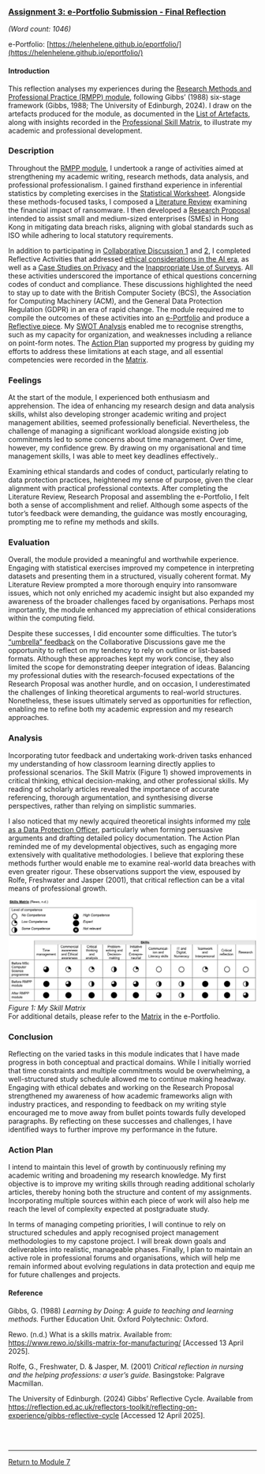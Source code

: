 ### [Assignment 3: e-Portfolio Submission - Final Reflection](RMPP_A3_Reflection.pdf)
_(Word count: 1046)_
<br>

e-Portfolio: [https://helenhelene.github.io/eportfolio/](https://helenhelene.github.io/eportfolio/)

#### Introduction
This reflection analyses my experiences during the [Research Methods and Professional Practice (RMPP) module](RMPP_main.md), following Gibbs’ (1988) six-stage framework (Gibbs, 1988; The University of Edinburgh, 2024). I draw on the artefacts produced for the module, as documented in the [List of Artefacts](RMPP_ArtefactsSummary.md), along with insights recorded in the [Professional Skill Matrix](RMPP_Unit11_Activity.md), to illustrate my academic and professional development.

### Description 
Throughout the [RMPP module](RMPP_main.md), I undertook a range of activities aimed at strengthening my academic writing, research methods, data analysis, and professional professionalism. I gained firsthand experience in inferential statistics by completing exercises in the [Statistical Worksheet](RMPP_Unit10_Activity.md). Alongside these methods-focused tasks, I composed a [Literature Review](RMPP_A1.md) examining the financial impact of ransomware. I then developed a [Research Proposal](RMPP_A2.md) intended to assist small and medium-sized enterprises (SMEs) in Hong Kong in mitigating data breach risks, aligning with global standards such as ISO while adhering to local statutory requirements.

In addition to participating in [Collaborative Discussion 1](RMPP_Unit03_Summary.pdf) and [2](RMPP_Unit09_Summary.pdf), I completed Reflective Activities that addressed [ethical considerations in the AI era](RMPP_Unit01_Activity.md), as well as a [Case Studies on Privacy](RMPP_Unit04_Seminar.md) and the [Inappropriate Use of Surveys](RMPP_Unit05_Activity.md). All these activities underscored the importance of ethical questions concerning codes of conduct and compliance. These discussions highlighted the need to stay up to date with the British Computer Society (BCS), the Association for Computing Machinery (ACM), and the General Data Protection Regulation (GDPR) in an era of rapid change. The module required me to compile the outcomes of these activities into an [e-Portfolio](https://helenhelene.github.io/eportfolio/) and produce a [Reflective piece](RMPP_A3.md). My [SWOT Analysis](RMPP_Unit11_SWOTAnalysis.pdf) enabled me to recognise strengths, such as my capacity for organization, and weaknesses including a reliance on point-form notes. The [Action Plan](RMPP_Unit11_ActionPlan.pdf) supported my progress by guiding my efforts to address these limitations at each stage, and all essential competencies were recorded in the [Matrix](RMPP_Unit11_Matrix.pdf).

### Feelings 
At the start of the module, I experienced both enthusiasm and apprehension. The idea of enhancing my research design and data analysis skills, whilst also developing stronger academic writing and project management abilities, seemed professionally beneficial. Nevertheless, the challenge of managing a significant workload alongside existing job commitments led to some concerns about time management. Over time, however, my confidence grew. By drawing on my organisational and time management skills, I was able to meet key deadlines effectively..

Examining ethical standards and codes of conduct, particularly relating to data protection practices, heightened my sense of purpose, given the clear alignment with practical professional contexts. After completing the Literature Review, Research Proposal and assembling the e-Portfolio, I felt both a sense of accomplishment and relief. Although some aspects of the tutor’s feedback were demanding, the guidance was mostly encouraging, prompting me to refine my methods and skills.

### Evaluation 
Overall, the module provided a meaningful and worthwhile experience. Engaging with statistical exercises improved my competence in interpreting datasets and presenting them in a structured, visually coherent format. My Literature Review prompted a more thorough enquiry into ransomware issues, which not only enriched my academic insight but also expanded my awareness of the broader challenges faced by organisations. Perhaps most importantly, the module enhanced my appreciation of ethical considerations within the computing field.

Despite these successes, I did encounter some difficulties. The tutor’s [“umbrella” feedback](https://www.my-course.co.uk/mod/forum/discuss.php?d=282677) on the Collaborative Discussions gave me the opportunity to reflect on my tendency to rely on outline or list-based formats. Although these approaches kept my work concise, they also limited the scope for demonstrating deeper integration of ideas. Balancing my professional duties with the research-focused expectations of the Research Proposal was another hurdle, and on occasion, I underestimated the challenges of linking theoretical arguments to real-world structures. Nonetheless, these issues ultimately served as opportunities for reflection, enabling me to refine both my academic expression and my research approaches.

### Analysis 
Incorporating tutor feedback and undertaking work-driven tasks enhanced my understanding of how classroom learning directly applies to professional scenarios. The Skill Matrix (Figure 1) showed improvements in critical thinking, ethical decision-making, and other professional skills. My reading of scholarly articles revealed the importance of accurate referencing, thorough argumentation, and synthesising diverse perspectives, rather than relying on simplistic summaries.

I also noticed that my newly acquired theoretical insights informed my [role as a Data Protection Officer](https://helenhelene.github.io/eportfolio/Aboutme.html), particularly when forming persuasive arguments and drafting detailed policy documentation. The Action Plan reminded me of my developmental objectives, such as engaging more extensively with qualitative methodologies. I believe that exploring these methods further would enable me to examine real-world data breaches with even greater rigour. These observations support the view, espoused by Rolfe, Freshwater and Jasper (2001), that critical reflection can be a vital means of professional growth.

 <img src="RMPP_A3_Matrix.jpg" alt="Matrix" width="700"/> <br>
_Figure 1: My Skill Matrix_ <br>
For additional details, please refer to the [Matrix](RMPP_Unit11_Matrix.pdf) in the e-Portfolio.

### Conclusion 
Reflecting on the varied tasks in this module indicates that I have made progress in both conceptual and practical domains. While I initially worried that time constraints and multiple commitments would be overwhelming, a well-structured study schedule allowed me to continue making headway. Engaging with ethical debates and working on the Research Proposal strengthened my awareness of how academic frameworks align with industry practices, and responding to feedback on my writing style encouraged me to move away from bullet points towards fully developed paragraphs. By reflecting on these successes and challenges, I have identified ways to further improve my performance in the future.

### Action Plan 
I intend to maintain this level of growth by continuously refining my academic writing and broadening my research knowledge. My first objective is to improve my writing skills through reading additional scholarly articles, thereby honing both the structure and content of my assignments. Incorporating multiple sources within each piece of work will also help me reach the level of complexity expected at postgraduate study.

In terms of managing competing priorities, I will continue to rely on structured schedules and apply recognised project management methodologies to my capstone project. I will break down goals and deliverables into realistic, manageable phases. Finally, I plan to maintain an active role in professional forums and organisations, which will help me remain informed about evolving regulations in data protection and equip me for future challenges and projects.

#### Reference
Gibbs, G. (1988) _Learning by Doing: A guide to teaching and learning methods._ Further Education Unit. Oxford Polytechnic: Oxford.

Rewo. (n.d.) What is a skills matrix. Available from: https://www.rewo.io/skills-matrix-for-manufacturing/ [Accessed 13 April 2025].   

Rolfe, G., Freshwater, D. & Jasper, M. (2001) _Critical reflection in nursing and the helping professions: a user’s guide._ Basingstoke: Palgrave Macmillan.

The University of Edinburgh. (2024) Gibbs’ Reflective Cycle.  Available from https://reflection.ed.ac.uk/reflectors-toolkit/reflecting-on-experience/gibbs-reflective-cycle [Accessed 12 April 2025].


<br><br>

---

[Return to Module 7](RMPP_main.md)
